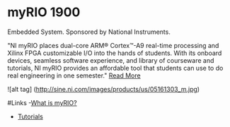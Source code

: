 # myRIO 1900
Embedded System. Sponsored by National Instruments.

"NI myRIO places dual-core ARM® Cortex™-A9 real-time processing and Xilinx FPGA customizable I/O into the hands of students. With its onboard devices, seamless software experience, and library of courseware and tutorials, NI myRIO provides an affordable tool that students can use to do real engineering in one semester." 
[Read More](http://www.ni.com/myrio/)

![alt tag] (http://sine.ni.com/images/products/us/05161303_m.jpg)

#Links
-[What is myRIO?](http://www.ni.com/myrio/what-is/)
- [Tutorials](http://www.ni.com/tutorial/14621/en/)




